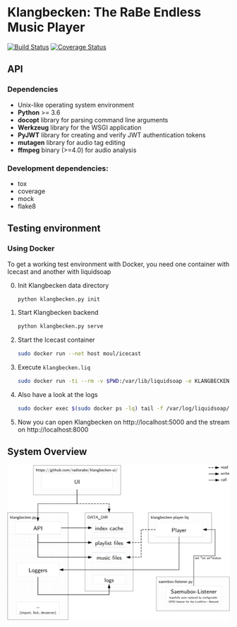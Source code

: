 # Klangbecken: The RaBe Endless Music Player

[![Build Status](https://travis-ci.org/radiorabe/klangbecken.svg)](https://travis-ci.org/radiorabe/klangbecken)
[![Coverage Status](https://codecov.io/gh/radiorabe/klangbecken/branch/master/graph/badge.svg)](https://codecov.io/gh/radiorabe/klangbecken)

## API

### Dependencies

* Unix-like operating system environment
* **Python** >= 3.6
* **docopt** library for parsing command line arguments
* **Werkzeug** library for the WSGI application
* **PyJWT** library for creating and verify JWT authentication tokens
* **mutagen** library for audio tag editing
* **ffmpeg** binary (>=4.0) for audio analysis

### Development dependencies:

 * tox
 * coverage
 * mock
 * flake8

## Testing environment

### Using Docker

To get a working test environment with Docker, you need one container with Icecast and another with liquidsoap

0. Init Klangbecken data directory
    ```bash
    python klangbecken.py init
    ```

1. Start Klangbecken backend
    ```bash
    python klangbecken.py serve
    ```
2. Start the Icecast container
    ```bash
    sudo docker run --net host moul/icecast
    ```
3. Execute `klangbecken.liq`
    ```bash
    sudo docker run -ti --rm -v $PWD:/var/lib/liquidsoap -e KLANGBECKEN_DATA=data --net host radiorabe/liquidsoap klangbecken.liq
    ```
4. Also have a look at the logs
    ```bash
    sudo docker exec $(sudo docker ps -lq) tail -f /var/log/liquidsoap/klangbecken.log
    ```
5. Now you can open Klangbecken on http://localhost:5000 and the stream on http://localhost:8000
## System Overview
![System overview diagram](doc/system-overview.svg)

